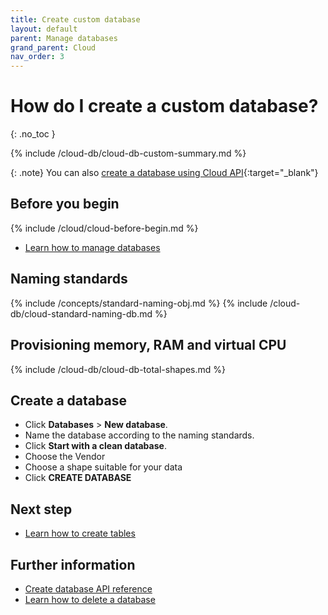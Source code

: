 ```yaml
---
title: Create custom database
layout: default
parent: Manage databases
grand_parent: Cloud
nav_order: 3
---
```


# How do I create a custom database?
{: .no_toc }

{% include /cloud-db/cloud-db-custom-summary.md %}

{: .note}
You can also [create a database using Cloud API](https://api-docs-featurebase-cloud.redoc.ly/latest#operation/createDatabase){:target="_blank"}

## Before you begin

{% include /cloud/cloud-before-begin.md %}
* [Learn how to manage databases](/docs/cloud/cloud-databases/cloud-db-manage)

## Naming standards

{% include /concepts/standard-naming-obj.md %}
{% include /cloud-db/cloud-standard-naming-db.md %}

## Provisioning memory, RAM and virtual CPU

{% include /cloud-db/cloud-db-total-shapes.md %}

## Create a database

* Click **Databases** > **New database**.
* Name the database according to the naming standards.
* Click **Start with a clean database**.
* Choose the Vendor
* Choose a shape suitable for your data
* Click **CREATE DATABASE**

## Next step

* [Learn how to create tables](/docs/cloud/cloud-tables/cloud-table-create)

## Further information

* [Create database API reference](https://api-docs-featurebase-cloud.redoc.ly/latest#operation/createDatabase)
* [Learn how to delete a database](/docs/cloud/cloud-databases/cloud-db-delete)
